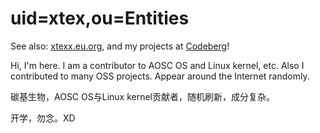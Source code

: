 # uid=xtex,ou=Entities

See also: [xtexx.eu.org](https://xtexx.eu.org/), and my projects at [Codeberg](https://codeberg.org/xtex)!

<!-- ![Metrics](https://gist.githubusercontent.com/xtexChooser/f5aaad2a87537508c3e27ea6d47c6443/raw/github-metrics.svg) -->

Hi, I'm here. I am a contributor to AOSC OS and Linux kernel, etc. Also I contributed to many OSS projects. Appear around the Internet randomly.

碳基生物，AOSC OS与Linux kernel贡献者，随机刷新，成分复杂。

开学，勿念。XD
